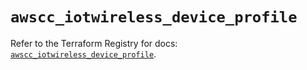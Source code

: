 # `awscc_iotwireless_device_profile`

Refer to the Terraform Registry for docs: [`awscc_iotwireless_device_profile`](https://registry.terraform.io/providers/hashicorp/awscc/0.70.0/docs/resources/iotwireless_device_profile).
